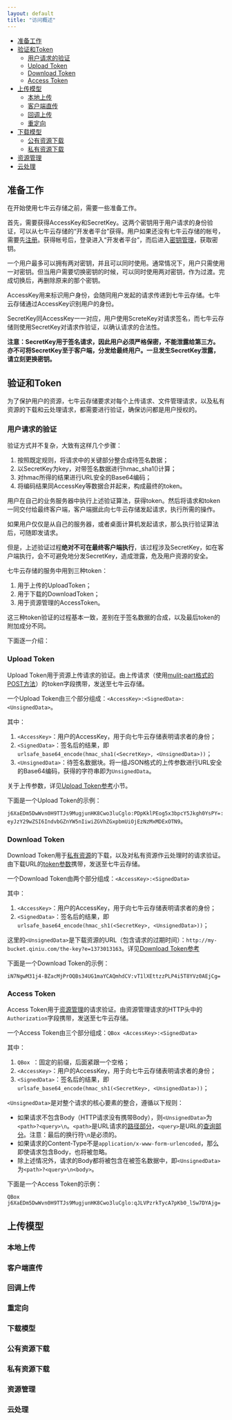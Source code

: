 ```yaml
---
layout: default
title: "访问概述"
---
```


- [准备工作](#prepare)
- [验证和Token](#auth-token)
  - [用户请求的验证](#auth-request)
  - [Upload Token](#upload-token)
  - [Download Token](#download-token)
  - [Access Token](#access-token)
- [上传模型](#upload-models)
  - [本地上传](#local-upload)
  - [客户端直传](#client-direct)
  - [回调上传](#callback-upload)
  - [重定向](#redirect-upload)
- [下载模型](#download-models)
  - [公有资源下载](#public-download)
  - [私有资源下载](#private-download)
- [资源管理](#rs-manage)
- [云处理](#fop)


<a name="prepare"></a>

## 准备工作

在开始使用七牛云存储之前，需要一些准备工作。

首先，需要获得AccessKey和SecretKey。这两个密钥用于用户请求的身份验证，可以从七牛云存储的“开发者平台”获得。用户如果还没有七牛云存储的帐号，需要先[注册](https://portal.qiniu.com/signup)。获得帐号后，登录进入“开发者平台”，而后进入[密钥管理](https://portal.qiniu.com/setting/key)，获取密钥。

一个用户最多可以拥有两对密钥，并且可以同时使用。通常情况下，用户只需使用一对密钥。但当用户需要切换密钥的时候，可以同时使用两对密钥，作为过渡。完成切换后，再删除原来的那个密钥。

AccessKey用来标识用户身份，会随同用户发起的请求传递到七牛云存储。七牛云存储通过AccessKey识别用户的身份。

SecretKey同AccessKey一一对应，用户使用ScreteKey对请求签名，而七牛云存储则使用SecretKey对请求作验证，以确认请求的合法性。

**注意：SecretKey用于签名请求，因此用户必须严格保密，不能泄露给第三方。亦不可将SecretKey至于客户端，分发给最终用户。一旦发生SecretKey泄露，请立刻更换密钥。**

<a name="auth-token"></a>

## 验证和Token

为了保护用户的资源，七牛云存储要求对每个上传请求、文件管理请求，以及私有资源的下载和云处理请求，都需要进行验证，确保访问都是用户授权的。

<a name="auth-request"></a>

### 用户请求的验证

验证方式并不复杂，大致有这样几个步骤：

1. 按照既定规则，将请求中的关键部分整合成待签名数据；
1. 以SecretKey为key，对带签名数据进行hmac_sha1()计算；
1. 对hmac所得的结果进行URL安全的Base64编码；
1. 将编码结果同AccessKey等数据合并起来，构成最终的token。

用户在自己的业务服务器中执行上述验证算法，获得token。然后将请求和token一同交付给最终客户端，客户端据此向七牛云存储发起请求，执行所需的操作。

如果用户仅仅是从自己的服务器，或者桌面计算机发起请求，那么执行验证算法后，可随即发请求。

但是，上述验证过程**绝对不可在最终客户端执行**，该过程涉及SecretKey，如在客户端执行，会不可避免地分发SecretKey，造成泄露，危及用户资源的安全。

七牛云存储的服务中用到三种token：

1. 用于上传的UploadToken；
1. 用于下载的DownloadToken；
1. 用于资源管理的AccessToken。

这三种token验证的过程基本一致，差别在于签名数据的合成，以及最后token的附加成分不同。

下面逐一介绍：

<a name="upload-token"></a>

### Upload Token

Upload Token用于资源上传请求的验证。由上传请求（使用[mulit-part格式的POST方法]()）的token字段携带，发送至七牛云存储。

一个Upload Token由三个部分组成：`<AccessKey>:<SignedData>:<UnsignedData>`。

其中：

1. `<AccessKey>`：用户的AccessKey，用于向七牛云存储表明请求者的身份；
1. `<SignedData>`：签名后的结果，即`urlsafe_base64_encode(hmac_sha1(<SecretKey>, <UnsignedData>))`；
1. `<UnsignedData>`：待签名数据块。将一组JSON格式的上传参数进行URL安全的Base64编码，获得的字符串即为`UnsignedData`。

关于上传参数，详见[Upload Token参考]()小节。

下面是一个Upload Token的示例：

`j6XaEDm5DwWvn0H9TTJs9MugjunHK8Cwo3luCglo:PDpKklPEog5x3bpcY5Jkgh0YsPY=:eyJzY29wZSI6IndvbGZnYW5nIiwiZGVhZGxpbmUiOjEzNzMxMDExOTN9`。

<a name="download-token"></a>

### Download Token

Download Token用于[私有资源]()的下载，以及对私有资源作云处理时的请求验证。由下载URL的[token参数]()携带，发送至七牛云存储。

一个Download Token由两个部分组成：`<AccessKey>:<SignedData>`

其中：

1. `<AccessKey>`：用户的AccessKey，用于向七牛云存储表明请求者的身份；
1. `<SignedData>`：签名后的结果，即`urlsafe_base64_encode(hmac_sh1(<SecretKey>, <UnsignedData>))`；

这里的`<UnsignedData>`是下载资源的URL（包含请求的过期时间）：`http://my-bucket.qiniu.com/the-key?e=1373013163`。详见[Download Token参考]()

下面是一个Download Token的示例：

`iN7NgwM31j4-BZacMjPrOQBs34UG1maYCAQmhdCV:vT1lXEttzzPLP4i5T8YVz0AEjCg=`

<a name="access-token"></a>

### Access Token

Access Token用于[资源管理]()的请求验证。由资源管理请求的HTTP头中的`Authorization`字段携带，发送至七牛云存储。

一个Access Token由三个部分组成：`QBox <AccessKey>:<SignedData>`

其中：

1. `QBox `：固定的前缀，后面紧跟一个空格；
1. `<AccessKey>`：用户的AccessKey，用于向七牛云存储表明请求者的身份；
1. `<SignedData>`：签名后的结果，即`urlsafe_base64_encode(hmac_sh1(<SecretKey>, <UnsignedData>))`；

`<UnsignedData>`是对整个请求的核心要素的整合，遵循以下规则：

- 如果请求不包含Body（HTTP请求没有携带Body），则`<UnsignedData>`为`<path>?<query>\n`。`<path>`是URL请求的[路径部分]()，`<query>`是URL的[查询部分]()。注意：最后的换行符`\n`是必须的。
- 如果请求的Content-Type不是`application/x-www-form-urlencoded`，那么即使请求包含Body，也将被忽略。
- 除上述情况外，请求的Body都将被包含在被签名数据中，即`<UnsignedData>`为`<path>?<query>\n<body>`。

下面是一个Access Token的示例：

`QBox j6XaEDm5DwWvn0H9TTJs9MugjunHK8Cwo3luCglo:qJLVPzrkTycA7pKb0_lSw7DYAjg=`

<a name="upload-models"></a>

## 上传模型

<a name="local-upload"></a>

### 本地上传

<a name="client-direct"></a>

### 客户端直传

<a name="callback-upload"></a>

### 回调上传

<a name="redirect-upload"></a>

### 重定向

<a name="download-models"></a>

### 下载模型

<a name="public-download"></a>

### 公有资源下载

<a name="private-download"></a>

### 私有资源下载

<a name="rs-manage"></a>

### 资源管理

<a name="fop"></a>

### 云处理
